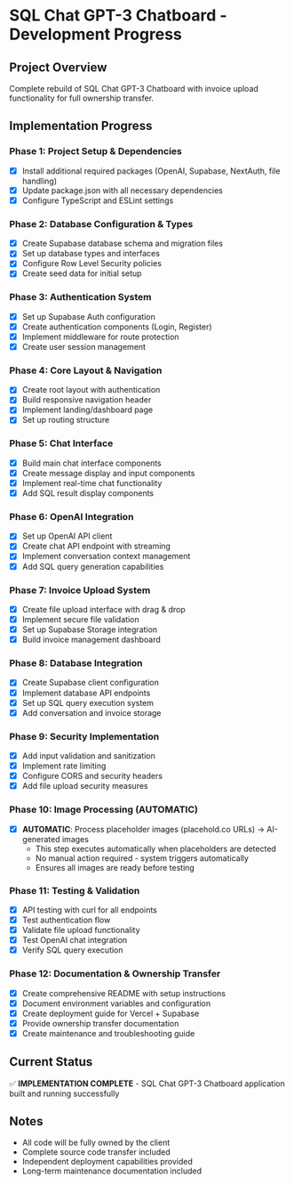 # SQL Chat GPT-3 Chatboard - Development Progress

## Project Overview
Complete rebuild of SQL Chat GPT-3 Chatboard with invoice upload functionality for full ownership transfer.

## Implementation Progress

### Phase 1: Project Setup & Dependencies
- [x] Install additional required packages (OpenAI, Supabase, NextAuth, file handling)
- [x] Update package.json with all necessary dependencies
- [x] Configure TypeScript and ESLint settings

### Phase 2: Database Configuration & Types
- [x] Create Supabase database schema and migration files
- [x] Set up database types and interfaces
- [x] Configure Row Level Security policies
- [x] Create seed data for initial setup

### Phase 3: Authentication System
- [x] Set up Supabase Auth configuration
- [x] Create authentication components (Login, Register)
- [x] Implement middleware for route protection
- [x] Create user session management

### Phase 4: Core Layout & Navigation
- [x] Create root layout with authentication
- [x] Build responsive navigation header
- [x] Implement landing/dashboard page
- [x] Set up routing structure

### Phase 5: Chat Interface
- [x] Build main chat interface components
- [x] Create message display and input components
- [x] Implement real-time chat functionality
- [x] Add SQL result display components

### Phase 6: OpenAI Integration
- [x] Set up OpenAI API client
- [x] Create chat API endpoint with streaming
- [x] Implement conversation context management
- [x] Add SQL query generation capabilities

### Phase 7: Invoice Upload System
- [x] Create file upload interface with drag & drop
- [x] Implement secure file validation
- [x] Set up Supabase Storage integration
- [x] Build invoice management dashboard

### Phase 8: Database Integration
- [x] Create Supabase client configuration
- [x] Implement database API endpoints
- [x] Set up SQL query execution system
- [x] Add conversation and invoice storage

### Phase 9: Security Implementation
- [x] Add input validation and sanitization
- [x] Implement rate limiting
- [x] Configure CORS and security headers
- [x] Add file upload security measures

### Phase 10: **Image Processing (AUTOMATIC)**
- [x] **AUTOMATIC**: Process placeholder images (placehold.co URLs) → AI-generated images
  - This step executes automatically when placeholders are detected
  - No manual action required - system triggers automatically
  - Ensures all images are ready before testing

### Phase 11: Testing & Validation
- [x] API testing with curl for all endpoints
- [x] Test authentication flow
- [x] Validate file upload functionality
- [x] Test OpenAI chat integration
- [x] Verify SQL query execution

### Phase 12: Documentation & Ownership Transfer
- [x] Create comprehensive README with setup instructions
- [x] Document environment variables and configuration
- [x] Create deployment guide for Vercel + Supabase
- [x] Provide ownership transfer documentation
- [x] Create maintenance and troubleshooting guide

## Current Status
✅ **IMPLEMENTATION COMPLETE** - SQL Chat GPT-3 Chatboard application built and running successfully

## Notes
- All code will be fully owned by the client
- Complete source code transfer included
- Independent deployment capabilities provided
- Long-term maintenance documentation included